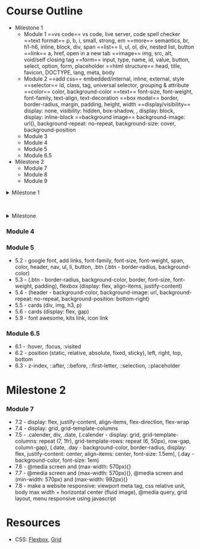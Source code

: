 # Course Outline
- Milestone 1
    - Module 1
        ==vs code== vs code, live server, code spell checker ==text format== p, b, i, small, strong, em ==more== semantics, br, h1-h6, inline, block, div, span ==list== li, ul, ol, div, nested list, button ==link== a, href, open in a new tab ==image== img, src, alt, void/self closing tag ==form== input, type, name, id, value, button, select, option, form, placeholder ==html structure== head, title, favicon, DOCTYPE, lang, meta, body
    - Module 2
        ==add css== embedded/internal, inline, external, style ==selector== id, class, tag, universal selector, grouping & attribute ==color== color, background-color ==text== font-size, font-weight, font-family, text-align, text-decoration ==box model== border, border-radius, margin, padding, height, width ==display/visibility== display: none, visibility: hidden, box-shadow, , display: block, display: inline-block ==background image== background-image: url(), background-repeat: no-repeat, background-size: cover, background-position
    - Module 3
    - Module 4
    - Module 5
    - Module 6.5
- Milestone 2
    - Module 7
    - Module 8
    - Module 9



<details>
    <summary>Milestone 1</summary>
        
        - 1.8 - 
        - 
        &nbsp;
        - 3.2 - create a github repository, create git folder & files
        - 3.3 - config email & user, init, add, commit, main branch, remote add origin
        - 3.5 - add, commit, push, github pages
        - 3.6 - common mistakes: go to right folder, remember to add, keep file name index.html, write image path correctly
        - 3.8 - create private repository, add collaborator, fork, clone
        - 3.9 - branch, checkout, set upstream origin, pull request, merge pull request, git pull, conflict
        &nbsp;
        - 4.1 - audio, controls, src, video, controls, width, src, iframe
        - 4.2 - html5, !+tab, header, nav, main, figure, article, section, footer, &+copy; = @
        - 4.3 - form, label, for, input, id, type, placeholder, fieldset, legend, label, for, input, type="radio/checkbox", name, id, textarea, name, id, cols, rows, input, type="reset/submit", value
        - 4.4 - table, caption, thead, tr, th tbody, tr, td,tr, td, tfoot, tr, td, colspan, (table: border-collapse), (td-th: border, border-collapse, padding)
        - 4.5 - header, nav, ul, li, a, href, (nav > li - display: flex), (nav ul - list-style: none, margin-right, padding), (nav li a - text-decoration: none, color: black), (nav li:hover - background-color)
        - 4.6 - header, nav, ul, li, ul, li, dropdown, (nav li .dropdown - display: none, position: absolute, background-color, padding-left), (nav li:hover > .dropdown - display: block)
        - 4.7 - google html5 tags (tutorial republic)
        - 4.8 - google html attributes (w3school)
</details>



&nbsp;

<details>
    <summary>Milestone</summary>
</details>


### Module 4

### Module 5
- 5.2 - google font, add links, font-family, font-size, font-weight, span, color, header, nav, ul, li, button, .btn (.btn - border-radius, background-color)
- 5.3 - (.btn - border-radius, background-color, border, font-size, font-weight, padding), flexbox (display: flex, align-items, justify-content)
- 5.4 - (header - background-color, background-image: url, background-repeat: no-repeat, background-position: bottom-right)
- 5.5 - cards (div, img, h3, p)
- 5.6 - cards (display: flex, gap)
- 5.9 - font awesome, kits link, icon link
### Module 6.5
- 6.1 - :hover, :focus, :visited
- 6.2 - position (static, relative, absolute, fixed, sticky), left, right, top, bottom
- 6.3 - z-index, ::after, ::before, ::first-letter, ::selection, ::placeholder

# Milestone 2
### Module 7
- 7.2 - display: flex, justify-content, align-items, flex-direction, flex-wrap
- 7.4 - display: grid, grid-template-columns
- 7.5 - .calender, div, .date, (.calender - display: grid, grid-template-columns: repeat (7, 1fr), grid-template-rows: repeat (6, 50px), row-gap, column-gap), (.date, .day - background-color, border-radius, display: flex, justify-content: center, align-items: center, font-size: 1.5em), (.day - background-color, font-size: 1em)
- 7.6 - @media screen and (max-width: 570px){}
- 7.7 - @media screen and (max-width: 570px){}, @media screen and (min-width: 570px) and (max-width: 992px){}
- 7.8 - make a website responsive: viewport meta tag, css relative unit, body max width + horizontal center (fluid image), @media query, grid layout, menu responsive using javascript


# Resources
- CSS: [Flexbox](https://css-tricks.com/snippets/css/a-guide-to-flexbox/), [Grid](https://css-tricks.com/snippets/css/complete-guide-grid/)
